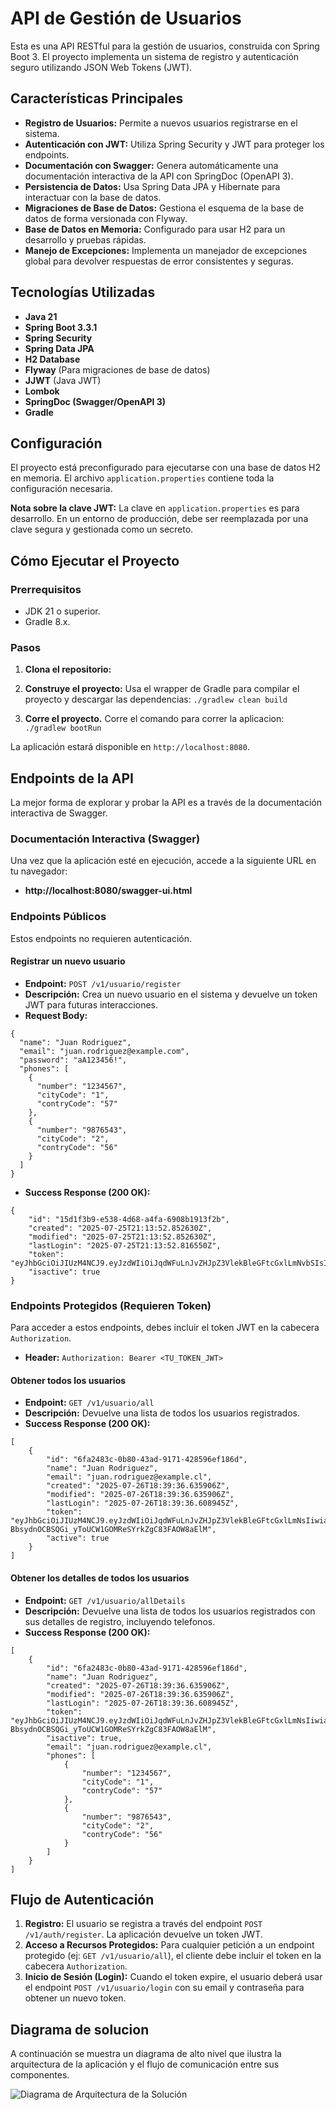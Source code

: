 # API de Gestión de Usuarios

Esta es una API RESTful para la gestión de usuarios, construida con Spring Boot 3. El proyecto implementa un sistema de registro y autenticación seguro utilizando JSON Web Tokens (JWT).

## Características Principales

-   **Registro de Usuarios:** Permite a nuevos usuarios registrarse en el sistema.
-   **Autenticación con JWT:** Utiliza Spring Security y JWT para proteger los endpoints.
-   **Documentación con Swagger:** Genera automáticamente una documentación interactiva de la API con SpringDoc (OpenAPI 3).
-   **Persistencia de Datos:** Usa Spring Data JPA y Hibernate para interactuar con la base de datos.
-   **Migraciones de Base de Datos:** Gestiona el esquema de la base de datos de forma versionada con Flyway.
-   **Base de Datos en Memoria:** Configurado para usar H2 para un desarrollo y pruebas rápidas.
-   **Manejo de Excepciones:** Implementa un manejador de excepciones global para devolver respuestas de error consistentes y seguras.

## Tecnologías Utilizadas

-   **Java 21**
-   **Spring Boot 3.3.1**
-   **Spring Security**
-   **Spring Data JPA**
-   **H2 Database**
-   **Flyway** (Para migraciones de base de datos)
-   **JJWT** (Java JWT)
-   **Lombok**
-   **SpringDoc (Swagger/OpenAPI 3)**
-   **Gradle**

## Configuración

El proyecto está preconfigurado para ejecutarse con una base de datos H2 en memoria. El archivo `application.properties` contiene toda la configuración necesaria.

**Nota sobre la clave JWT:** La clave en `application.properties` es para desarrollo. En un entorno de producción, debe ser reemplazada por una clave segura y gestionada como un secreto.

## Cómo Ejecutar el Proyecto

### Prerrequisitos

-   JDK 21 o superior.
-   Gradle 8.x.

### Pasos

1.  **Clona el repositorio:**

2.  **Construye el proyecto:**
    Usa el wrapper de Gradle para compilar el proyecto y descargar las dependencias: `./gradlew clean build`
 
3.  **Corre el proyecto.**
    Corre el comando para correr la aplicacion: `./gradlew bootRun`

La aplicación estará disponible en `http://localhost:8080`.

## Endpoints de la API

La mejor forma de explorar y probar la API es a través de la documentación interactiva de Swagger.

### Documentación Interactiva (Swagger)

Una vez que la aplicación esté en ejecución, accede a la siguiente URL en tu navegador:
-   **http://localhost:8080/swagger-ui.html**

### Endpoints Públicos

Estos endpoints no requieren autenticación.

#### Registrar un nuevo usuario

-   **Endpoint:** `POST /v1/usuario/register`
-   **Descripción:** Crea un nuevo usuario en el sistema y devuelve un token JWT para futuras interacciones.
-   **Request Body:**
```
{
  "name": "Juan Rodriguez",
  "email": "juan.rodriguez@example.com",
  "password": "aA123456!",
  "phones": [
    {
      "number": "1234567",
      "cityCode": "1",
      "contryCode": "57"
    },
    {
      "number": "9876543",
      "cityCode": "2",
      "contryCode": "56"
    }
  ]
}
```
-   **Success Response (200 OK):**
```
{
    "id": "15d1f3b9-e538-4d68-a4fa-6908b1913f2b",
    "created": "2025-07-25T21:13:52.852630Z",
    "modified": "2025-07-25T21:13:52.852630Z",
    "lastLogin": "2025-07-25T21:13:52.816550Z",
    "token": "eyJhbGciOiJIUzM4NCJ9.eyJzdWIiOiJqdWFuLnJvZHJpZ3VlekBleGFtcGxlLmNvbSIsImlhdCI6MTc1MzQ3ODAzMiwiZXhwIjoxNzUzNTY0NDMyfQ.6zdJ0nPtncDmwDtPqRAS075QSR4S57V_TJdA_PpBub4SizPY3pFsx8xZU8an9vQE",
    "isactive": true
}
```

### Endpoints Protegidos (Requieren Token)

Para acceder a estos endpoints, debes incluir el token JWT en la cabecera `Authorization`.

-   **Header:** `Authorization: Bearer <TU_TOKEN_JWT>`

#### Obtener todos los usuarios

-   **Endpoint:** `GET /v1/usuario/all`
-   **Descripción:** Devuelve una lista de todos los usuarios registrados.
-   **Success Response (200 OK):**
```
[
    {
        "id": "6fa2483c-0b80-43ad-9171-428596ef186d",
        "name": "Juan Rodriguez",
        "email": "juan.rodriguez@example.cl",
        "created": "2025-07-26T18:39:36.635906Z",
        "modified": "2025-07-26T18:39:36.635906Z",
        "lastLogin": "2025-07-26T18:39:36.608945Z",
        "token": "eyJhbGciOiJIUzM4NCJ9.eyJzdWIiOiJqdWFuLnJvZHJpZ3VlekBleGFtcGxlLmNsIiwiaWF0IjoxNzUzNTU1MTc2LCJleHAiOjE3NTM2NDE1NzZ9.5bntToJtYL_U4LOI4kW-BbsydnOCBSQGi_yToUCW1GOMReSYrkZgC83FAOW8aElM",
        "active": true
    }
]
```

#### Obtener los detalles de todos los usuarios

-   **Endpoint:** `GET /v1/usuario/allDetails`
-   **Descripción:** Devuelve una lista de todos los usuarios registrados con sus detalles de registro, incluyendo telefonos.
-   **Success Response (200 OK):**
```
[
    {
        "id": "6fa2483c-0b80-43ad-9171-428596ef186d",
        "name": "Juan Rodriguez",
        "created": "2025-07-26T18:39:36.635906Z",
        "modified": "2025-07-26T18:39:36.635906Z",
        "lastLogin": "2025-07-26T18:39:36.608945Z",
        "token": "eyJhbGciOiJIUzM4NCJ9.eyJzdWIiOiJqdWFuLnJvZHJpZ3VlekBleGFtcGxlLmNsIiwiaWF0IjoxNzUzNTU1MTc2LCJleHAiOjE3NTM2NDE1NzZ9.5bntToJtYL_U4LOI4kW-BbsydnOCBSQGi_yToUCW1GOMReSYrkZgC83FAOW8aElM",
        "isactive": true,
        "email": "juan.rodriguez@example.cl",
        "phones": [
            {
                "number": "1234567",
                "cityCode": "1",
                "contryCode": "57"
            },
            {
                "number": "9876543",
                "cityCode": "2",
                "contryCode": "56"
            }
        ]
    }
]
```

## Flujo de Autenticación

1.  **Registro:** El usuario se registra a través del endpoint `POST /v1/auth/register`. La aplicación devuelve un token JWT.
2.  **Acceso a Recursos Protegidos:** Para cualquier petición a un endpoint protegido (ej: `GET /v1/usuario/all`), el cliente debe incluir el token en la cabecera `Authorization`.
3.  **Inicio de Sesión (Login):** Cuando el token expire, el usuario deberá usar el endpoint `POST /v1/usuario/login` con su email y contraseña para obtener un nuevo token.

## Diagrama de solucion

A continuación se muestra un diagrama de alto nivel que ilustra la arquitectura de la aplicación y el flujo de comunicación entre sus componentes.

![Diagrama de Arquitectura de la Solución](readme/resources/diagrama.png)